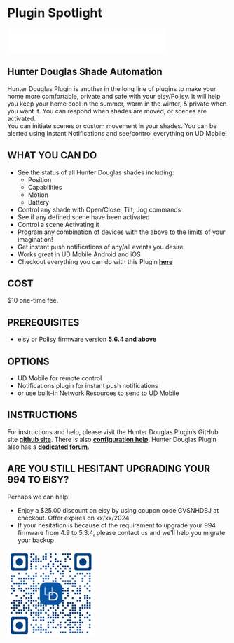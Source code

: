 # Plugin Spotlight

![HunterDouglasLogo](logo-desktop.svg "HunterDouglas")

## Hunter Douglas Shade Automation

Hunter Douglas Plugin is another in the long line of plugins to make your home
more comfortable, private and safe with your eisy/Polisy. It will help you keep
your home cool in the summer, warm in the winter, & private when you want it.
You can respond when shades are moved, or scenes are activated.  
You can initiate scenes or custom movement in your shades.
You can be alerted using Instant Notifications and see/control everything on UD Mobile!

## WHAT YOU CAN DO

- See the status of all Hunter Douglas shades including:
  - Position
  - Capabilities
  - Motion
  - Battery
- Control any shade with Open/Close, Tilt, Jog commands
- See if any defined scene have been activated
- Control a scene Activating it
- Program any combination of devices with the above to the limits of your imagination!
- Get instant push notifications of any/all events you desire
- Works great in UD Mobile Android and iOS
- Checkout everything you can do with this Plugin **[here](screenshots.mg)**

## COST

$10 one-time fee.

## PREREQUISITES

- eisy or Polisy firmware version **5.6.4 and above**

## OPTIONS

- UD Mobile for remote control
- Notifications plugin for instant push notifications
- or use built-in Network Resources to send to UD Mobile

## INSTRUCTIONS

For instructions and help, please visit the Hunter Douglas Plugin’s GitHub site
**[github site](https://github.com/sejgit/udi-hunterdouglas-pg3 "udi-hunterdouglas-pg3")**.
There is also
**[configuration help](https://github.com/sejgit/udi-hunterdouglas-pg3/blob/master/POLYGLOT_CONFIG.md)**.
Hunter Douglas Plugin also has a
**[dedicated forum](https://forum.universal-devices.com/forum/439-hunter-douglas/)**.

## ARE YOU STILL HESITANT UPGRADING YOUR 994 TO EISY?

Perhaps we can help!

- Enjoy a $25.00 discount on eisy by using coupon code GVSNHDBJ at checkout.
Offer expires on xx/xx/2024
- If your hesitation is because of the requirement to upgrade your 994 firmware
from 4.9 to 5.3.4, please contact us and we’ll help you migrate your backup

![Get UD Mobile!](200px-Udm_qr_code.png "Get UD Mobile!")
